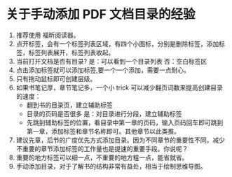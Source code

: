 # 关于手动添加 PDF 文档目录的经验
1. 推荐使用 福昕阅读器。
2. 点开标签，会有一个标签列表区域，有四个小图标，分别是删除标签，添加标签，标签列表展开，标签列表收起。
3. 当前打开文档是否有目录?
    是：可以看到一个目录列表
    否：空白标签区
4. 点击添加标签就可以添加标签,要一个一个添加，需要一点耐心。
5. 只有拖动鼠标即可创建层级。
6. 如果书笔记厚，章节笔记多，一个小 trick 可以减少翻页词数来提高创建目录的速度：
    * 翻到书的目录页，建立辅助标签
    * 目录的页码是否很多
        是：对目录进行分段，建立辅助标签
    * 先跳到辅助标签的位置，看目录中第一章的页码，输入页码回车即可跳到第一章，添加标签和章节名称即可。其他章节以此类推。
7. 建议先章，后节的广度优先方式添加目录。因为不同章节的重要性不同，减少不重要的章节添加标签的工作量也是提速的重要手段。你说呢？
8. 重要的地方标签可以细一点，不重要的地方粗一点，能省就省。
9. 手动添加目录，对于了解书的结构非常有益处，相当于绘制思维导图。